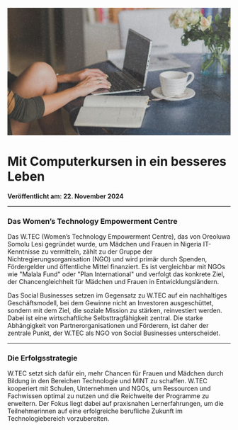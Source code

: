 ![Blogbild](articles/image/Mit%20Computerkursen%20in%20ein%20besseres%20Leben.jpg)

# Mit Computerkursen in ein besseres Leben

**Veröffentlicht am: 22. November 2024**

---

### Das Women’s Technology Empowerment Centre

Das W.TEC (Women’s Technology Empowerment Centre), das von Oreoluwa Somolu Lesi gegründet wurde, um Mädchen und Frauen in Nigeria IT-Kenntnisse zu vermitteln, zählt zu der Gruppe der Nichtregierungsorganisation (NGO) und wird primär durch Spenden, Fördergelder und öffentliche Mittel finanziert. Es ist vergleichbar mit NGOs wie "Malala Fund" oder "Plan International" und verfolgt das konkrete Ziel, der Chancengleichheit für Mädchen und Frauen in Entwicklungsländern.

Das Social Businesses setzen im Gegensatz zu W.TEC auf ein nachhaltiges Geschäftsmodell, bei dem Gewinne nicht an Investoren ausgeschüttet, sondern mit dem Ziel, die soziale Mission zu stärken, reinvestiert werden. Dabei ist eine wirtschaftliche Selbsttragfähigkeit zentral. Die starke Abhängigkeit von Partnerorganisationen und Förderern, ist daher der zentrale Punkt, der W.TEC als NGO von Social Businesses unterscheidet. 

---

### Die Erfolgsstrategie

W.TEC setzt sich dafür ein, mehr Chancen für Frauen und Mädchen durch Bildung in den Bereichen Technologie und MINT zu schaffen. W.TEC kooperiert mit Schulen, Unternehmen und NGOs, um Ressourcen und Fachwissen optimal zu nutzen und die Reichweite der Programme zu erweitern. Der Fokus liegt dabei auf praxisnahen Lernerfahrungen, um die Teilnehmerinnen auf eine erfolgreiche berufliche Zukunft im Technologiebereich vorzubereiten.